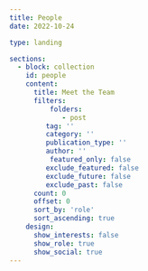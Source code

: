 ```yaml
---
title: People
date: 2022-10-24

type: landing

sections:
  - block: collection
    id: people
    content:
      title: Meet the Team
      filters:  
      	  folders:
      	     - post
         tag: ''
         category: ''
         publication_type: ''
         author: ''
     	  featured_only: false
         exclude_featured: false
         exclude_future: false
         exclude_past: false
      count: 0
      offset: 0
      sort_by: 'role'
      sort_ascending: true
    design:
      show_interests: false
      show_role: true
      show_social: true
---
```

##